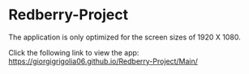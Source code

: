 # Redberry-Project

The application is only optimized for the screen sizes of 1920 X 1080.

Click the following link to view the app: https://giorgigrigolia06.github.io/Redberry-Project/Main/
